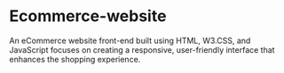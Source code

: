 # Ecommerce-website
An eCommerce website front-end built using HTML, W3.CSS, and JavaScript focuses on creating a responsive, user-friendly interface that enhances the shopping experience.
